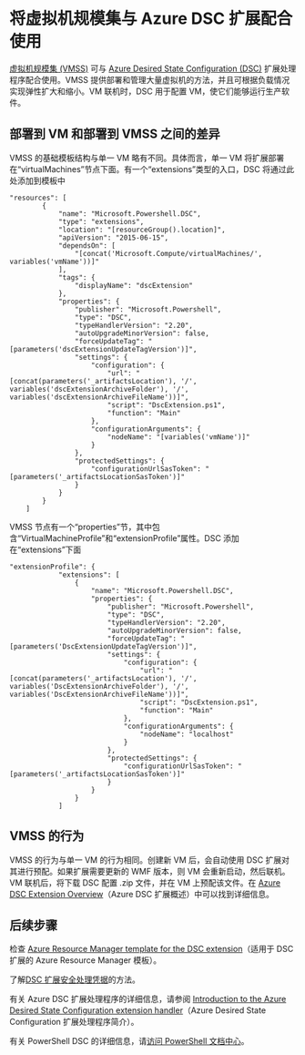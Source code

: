 <properties
   pageTitle="将 Desired State Configuration 与虚拟机规模集配合使用 | Azure"
   description="将虚拟机规模集与 Azure DSC 扩展配合使用"
   services="virtual-machine-scale-sets"
   documentationCenter=""
   authors="zjalexander"
   manager="timlt"
   editor=""
   tags="azure-service-management,azure-resource-manager"
   keywords=""/>  


<tags
   ms.service="virtual-machine-scale-sets"
   ms.devlang="na"
   ms.topic="article"
   ms.tgt_pltfrm="vm-windows"
   ms.workload="na"
   ms.date="09/15/2016"
   wacn.date=""
   ms.author="zachal"/>  


# 将虚拟机规模集与 Azure DSC 扩展配合使用

[虚拟机规模集 (VMSS)](/documentation/articles/virtual-machine-scale-sets-overview/) 可与 [Azure Desired State Configuration (DSC)](/documentation/articles/virtual-machines-windows-extensions-dsc-overview/) 扩展处理程序配合使用。VMSS 提供部署和管理大量虚拟机的方法，并且可根据负载情况实现弹性扩大和缩小。VM 联机时，DSC 用于配置 VM，使它们能够运行生产软件。

## 部署到 VM 和部署到 VMSS 之间的差异

VMSS 的基础模板结构与单一 VM 略有不同。具体而言，单一 VM 将扩展部署在“virtualMachines”节点下面。有一个“extensions”类型的入口，DSC 将通过此处添加到模板中

    "resources": [
            {
                "name": "Microsoft.Powershell.DSC",
                "type": "extensions",
                "location": "[resourceGroup().location]",
                "apiVersion": "2015-06-15",
                "dependsOn": [
                    "[concat('Microsoft.Compute/virtualMachines/', variables('vmName'))]"
                ],
                "tags": {
                    "displayName": "dscExtension"
                },
                "properties": {
                    "publisher": "Microsoft.Powershell",
                    "type": "DSC",
                    "typeHandlerVersion": "2.20",
                    "autoUpgradeMinorVersion": false,
                    "forceUpdateTag": "[parameters('dscExtensionUpdateTagVersion')]",
                    "settings": {
                        "configuration": {
                            "url": "[concat(parameters('_artifactsLocation'), '/', variables('dscExtensionArchiveFolder'), '/', variables('dscExtensionArchiveFileName'))]",
                            "script": "DscExtension.ps1",
                            "function": "Main"
                        },
                        "configurationArguments": {
                            "nodeName": "[variables('vmName')]"
                        }
                    },
                    "protectedSettings": {
                        "configurationUrlSasToken": "[parameters('_artifactsLocationSasToken')]"
                    }
                }
            }
        ]

VMSS 节点有一个“properties”节，其中包含“VirtualMachineProfile”和“extensionProfile”属性。DSC 添加在“extensions”下面

    "extensionProfile": {
                "extensions": [
                    {
                        "name": "Microsoft.Powershell.DSC",
                        "properties": {
                            "publisher": "Microsoft.Powershell",
                            "type": "DSC",
                            "typeHandlerVersion": "2.20",
                            "autoUpgradeMinorVersion": false,
                            "forceUpdateTag": "[parameters('DscExtensionUpdateTagVersion')]",
                            "settings": {
                                "configuration": {
                                    "url": "[concat(parameters('_artifactsLocation'), '/', variables('DscExtensionArchiveFolder'), '/', variables('DscExtensionArchiveFileName'))]",
                                    "script": "DscExtension.ps1",
                                    "function": "Main"
                                },
                                "configurationArguments": {
                                    "nodeName": "localhost"
                                }
                            },
                            "protectedSettings": {
                                "configurationUrlSasToken": "[parameters('_artifactsLocationSasToken')]"
                            }
                        }
                    }
                ]

## VMSS 的行为

VMSS 的行为与单一 VM 的行为相同。创建新 VM 后，会自动使用 DSC 扩展对其进行预配。如果扩展需要更新的 WMF 版本，则 VM 会重新启动，然后联机。VM 联机后，将下载 DSC 配置 .zip 文件，并在 VM 上预配该文件。在 [Azure DSC Extension Overview](/documentation/articles/virtual-machines-windows-extensions-dsc-overview/)（Azure DSC 扩展概述）中可以找到详细信息。

## 后续步骤 ##
检查 [Azure Resource Manager template for the DSC extension](/documentation/articles/virtual-machines-windows-extensions-dsc-template/)（适用于 DSC 扩展的 Azure Resource Manager 模板）。

了解[DSC 扩展安全处理凭据](/documentation/articles/virtual-machines-windows-extensions-dsc-credentials/)的方法。

有关 Azure DSC 扩展处理程序的详细信息，请参阅 [Introduction to the Azure Desired State Configuration extension handler](/documentation/articles/virtual-machines-windows-extensions-dsc-overview/)（Azure Desired State Configuration 扩展处理程序简介）。

有关 PowerShell DSC 的详细信息，请[访问 PowerShell 文档中心](https://msdn.microsoft.com/powershell/dsc/overview)。

<!---HONumber=Mooncake_1024_2016-->
